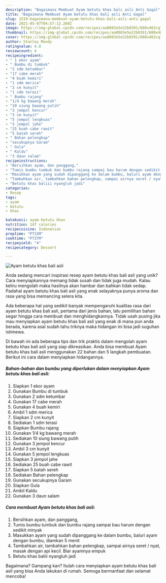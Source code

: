 ```yaml
---
description: "Bagaimana Membuat Ayam betutu khas bali asli Anti Gagal"
title: "Bagaimana Membuat Ayam betutu khas bali asli Anti Gagal"
slug: 1519-bagaimana-membuat-ayam-betutu-khas-bali-asli-anti-gagal
date: 2021-05-07T04:57:13.260Z
image: https://img-global.cpcdn.com/recipes/aa8083e5e22b0391/680x482cq70/ayam-betutu-khas-bali-asli-foto-resep-utama.jpg
thumbnail: https://img-global.cpcdn.com/recipes/aa8083e5e22b0391/680x482cq70/ayam-betutu-khas-bali-asli-foto-resep-utama.jpg
cover: https://img-global.cpcdn.com/recipes/aa8083e5e22b0391/680x482cq70/ayam-betutu-khas-bali-asli-foto-resep-utama.jpg
author: Stanley Moody
ratingvalue: 4.8
reviewcount: 4
recipeingredient:
- " 1 ekor ayam"
- " Bumbu di tumbuk"
- "2 sdm ketumbar"
- "17 cabe merah"
- "4 buah kemiri"
- "1 sdm merica"
- "2 cm kunyit"
- "1 sdm terasi"
- " Bumbu rajang"
- "1/4 kg bawang merah"
- "10 siung bawang putih"
- "3 jempol kencur"
- "3 cm kunyit"
- "5 jempol lengkuas"
- "3 jempol jahe"
- "25 buah cabe rawit"
- "5 batah sereh"
- " Bahan pelengkap"
- "secukupnya Garam"
- " Gula"
- " Kaldu"
- "3 daun salam"
recipeinstructions:
- "Bersihkan ayam, dan panggang,"
- "Tumis bumbu tumbuk dan bumbu rajang sampai bau harum dengan sedikit minyak"
- "Masukkan ayam yang sudah dipanggang ke dalam bumbu, baluri ayam dengan bumbu, diamkan 5 menit"
- "Tambahkan air, tambahkan bahan pelengkap, sampai airnya seret / nyat, masak dengan api kecil. Biar ayamnya empuk"
- "Betutu khas baliii nyangluh jadi"
categories:
- Resep
tags:
- ayam
- betutu
- khas

katakunci: ayam betutu khas 
nutrition: 147 calories
recipecuisine: Indonesian
preptime: "PT15M"
cooktime: "PT37M"
recipeyield: "4"
recipecategory: Dessert

---
```



![Ayam betutu khas bali asli](https://img-global.cpcdn.com/recipes/aa8083e5e22b0391/680x482cq70/ayam-betutu-khas-bali-asli-foto-resep-utama.jpg)

Anda sedang mencari inspirasi resep ayam betutu khas bali asli yang unik? Cara menyiapkannya memang tidak susah dan tidak juga mudah. Kalau keliru mengolah maka hasilnya akan hambar dan bahkan tidak sedap. Padahal ayam betutu khas bali asli yang enak selayaknya punya aroma dan rasa yang bisa memancing selera kita.



Ada beberapa hal yang sedikit banyak mempengaruhi kualitas rasa dari ayam betutu khas bali asli, pertama dari jenis bahan, lalu pemilihan bahan segar hingga cara membuat dan menghidangkannya. Tidak usah pusing jika mau menyiapkan ayam betutu khas bali asli yang enak di mana pun anda berada, karena asal sudah tahu triknya maka hidangan ini bisa jadi suguhan istimewa.


Di bawah ini ada beberapa tips dan trik praktis dalam mengolah ayam betutu khas bali asli yang siap dikreasikan. Anda bisa membuat Ayam betutu khas bali asli menggunakan 22 bahan dan 5 langkah pembuatan. Berikut ini cara dalam menyiapkan hidangannya.

<!--inarticleads1-->

##### Bahan-bahan dan bumbu yang diperlukan dalam menyiapkan Ayam betutu khas bali asli:

1. Siapkan  1 ekor ayam
1. Gunakan  Bumbu di tumbuk
1. Gunakan 2 sdm ketumbar
1. Gunakan 17 cabe merah
1. Gunakan 4 buah kemiri
1. Ambil 1 sdm merica
1. Siapkan 2 cm kunyit
1. Sediakan 1 sdm terasi
1. Siapkan  Bumbu rajang
1. Gunakan 1/4 kg bawang merah
1. Sediakan 10 siung bawang putih
1. Gunakan 3 jempol kencur
1. Ambil 3 cm kunyit
1. Gunakan 5 jempol lengkuas
1. Siapkan 3 jempol jahe
1. Sediakan 25 buah cabe rawit
1. Siapkan 5 batah sereh
1. Sediakan  Bahan pelengkap
1. Gunakan secukupnya Garam
1. Siapkan  Gula
1. Ambil  Kaldu
1. Gunakan 3 daun salam




<!--inarticleads2-->

##### Cara membuat Ayam betutu khas bali asli:

1. Bersihkan ayam, dan panggang,
1. Tumis bumbu tumbuk dan bumbu rajang sampai bau harum dengan sedikit minyak
1. Masukkan ayam yang sudah dipanggang ke dalam bumbu, baluri ayam dengan bumbu, diamkan 5 menit
1. Tambahkan air, tambahkan bahan pelengkap, sampai airnya seret / nyat, masak dengan api kecil. Biar ayamnya empuk
1. Betutu khas baliii nyangluh jadi




Bagaimana? Gampang kan? Itulah cara menyiapkan ayam betutu khas bali asli yang bisa Anda lakukan di rumah. Semoga bermanfaat dan selamat mencoba!
